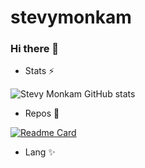 # stevymonkam
### Hi there 👋

- Stats ⚡

![Stevy Monkam GitHub stats](https://github-readme-stats.vercel.app/api?username=stevymonkam&bg_color=30,e96443,904e95&title_color=fff&text_color=fff&show_icons=true&icon_color=ffff)

- Repos 🔭


[![Readme Card](https://github-readme-stats.vercel.app/api/pin/?username=stevymonkam&repo=terraform-project&show_owner=true)](https://github.com/stevymonkam/terraform-project)

- Lang ✨

